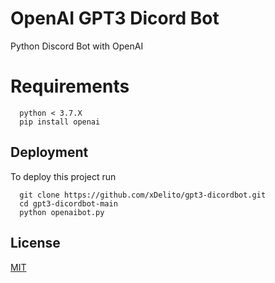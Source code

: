 # OpenAI GPT3 Dicord Bot
Python Discord Bot with OpenAI

# Requirements
``` lib openai<br>
  python < 3.7.X
  pip install openai
```
## Deployment

To deploy this project run

```
  git clone https://github.com/xDelito/gpt3-dicordbot.git
  cd gpt3-dicordbot-main
  python openaibot.py
```
## License

[MIT](https://choosealicense.com/licenses/mit/)
